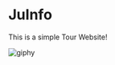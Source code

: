 # JuInfo
This is a simple Tour Website!


![giphy](https://user-images.githubusercontent.com/56715437/72541656-1b7e9680-38ad-11ea-9b52-8b6d300b6bfb.gif)
